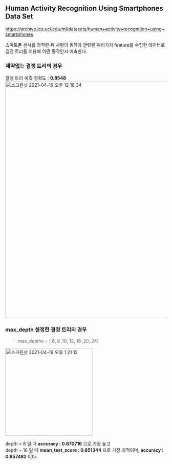 <h2>Human Activity Recognition Using Smartphones Data Set</h2>

https://archive.ics.uci.edu/ml/datasets/human+activity+recognition+using+smartphones

스마트폰 센서를 장착한 뒤 사람의 동작과 관련된 여러가지 feature를 수집한 데이터로<br>
결정 트리를 이용해 어떤 동작인지 예측한다.<br>

<h3>제약없는 결정 트리의 경우</h3>

결정 트리 예측 정확도 : **0.8548**<br>
<img width="739" alt="스크린샷 2021-04-19 오후 12 18 34" src="https://user-images.githubusercontent.com/54436228/115177788-e776ce80-a10a-11eb-90f6-5f0092591a66.png">

<h3>max_depth 설정한 결정 트리의 경우</h3>

> max_depths = [ 6, 8 ,10, 12, 16 ,20, 24]
<img width="273" alt="스크린샷 2021-04-19 오후 1 21 12" src="https://user-images.githubusercontent.com/54436228/115181169-4b50c580-a112-11eb-93a1-f814554aba4c.png">


depth = 8 일 때 **accuracy : 0.870716** 으로 가장 높고<br>
depth = 16 일 때 **mean_test_score : 0.851344** 으로 가장 최적이며, **accuracy : 0.857482** 이다.<br>
